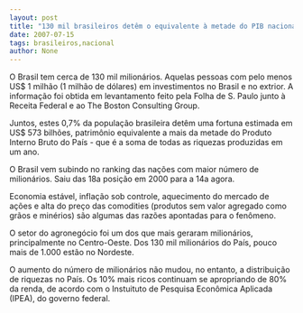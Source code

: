 ```yaml
---
layout: post
title: "130 mil brasileiros detêm o equivalente à metade do PIB nacional"
date: 2007-07-15
tags: brasileiros,nacional
author: None
---
```

O Brasil tem cerca de 130 mil milion&aacute;rios. Aquelas pessoas com pelo menos US$ 1 milh&atilde;o (1 milh&atilde;o de d&oacute;lares) em investimentos no Brasil e no extrior. A informa&ccedil;&atilde;o foi obtida em levantamento feito pela Folha de S. Paulo junto &agrave; Receita Federal e ao The Boston Consulting Group. 

Juntos, estes 0,7% da popula&ccedil;&atilde;o brasileira det&ecirc;m uma fortuna estimada em US$ 573 bilh&otilde;es, patrim&ocirc;nio equivalente a mais da metade do Produto Interno Bruto do Pa&iacute;s - que &eacute; a soma de todas as riquezas produzidas em um ano.&nbsp;

O Brasil vem subindo no ranking das na&ccedil;&otilde;es com maior n&uacute;mero de milion&aacute;rios. Saiu das 18a posi&ccedil;&atilde;o em 2000 para a 14a agora. 

Economia est&aacute;vel, infla&ccedil;&atilde;o sob controle, aquecimento do mercado de a&ccedil;&otilde;es e alta do pre&ccedil;o das comodities (produtos sem valor agregado como gr&atilde;os e min&eacute;rios) s&atilde;o algumas das raz&otilde;es apontadas para o fen&ocirc;meno. 

O setor do agroneg&oacute;cio foi um dos que mais geraram milion&aacute;rios, principalmente no Centro-Oeste. Dos 130 mil milion&aacute;rios do Pa&iacute;s, pouco mais de 1.000 est&atilde;o no Nordeste. 

O aumento do n&uacute;mero de milion&aacute;rios n&atilde;o mudou, no entanto,&nbsp;a distribui&ccedil;&atilde;o de riquezas no Pa&iacute;s. Os 10% mais ricos continuam se apropriando de 80% da renda, de acordo com o Instuituto de Pesquisa&nbsp;Econ&ocirc;mica Aplicada (IPEA),&nbsp;do governo federal. 